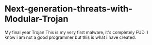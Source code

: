 # Next-generation-threats-with-Modular-Trojan
My final year Trojan 
This is my very first malware, it's completely FUD. 
I know i am not a good programmer but this is what i have created.
